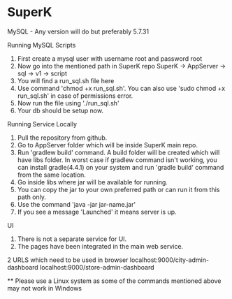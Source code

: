 # SuperK



MySQL - Any version will do but preferably 5.7.31

Running MySQL Scripts

1. First create a mysql user with username root and password root
2. Now go into the mentioned path in SuperK repo
   SuperK -> AppServer -> sql -> v1 -> script
3. You will find a run_sql.sh file here
4. Use command 'chmod +x run_sql.sh'. You can also use 'sudo chmod +x run_sql.sh' in case of permissions error.
5. Now run the file using './run_sql.sh'
6. Your db should be setup now.


Running Service Locally

1. Pull the repository from github.
2. Go to AppServer folder which will be inside SuperK main repo.
3. Run 'gradlew build' command. A build folder will be created which will have libs folder. In worst case if gradlew command isn't working, you can install 
   gradle(4.4.1) on your system and run 'gradle build' command from the same location.
4. Go inside libs where jar will be available for running.
5. You can copy the jar to your own preferred path or can run it from this path only.
6. Use the command 'java -jar jar-name.jar'
7. If you see a message 'Launched' it means server is up.



UI

1. There is not a separate service for UI.
2. The pages have been integrated in the main web service.

2 URLS which need to be used in browser
localhost:9000/city-admin-dashboard
localhost:9000/store-admin-dashboard




** Please use a Linux system as some of the commands mentioned above may not work in Windows
